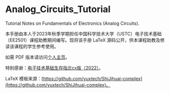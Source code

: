 # Analog_Circuits_Tutorial
Tutorial Notes on Fundamentals of Electronics (Analog Circuits).

本手册由本人于2023年秋季学期担任中国科学技术大学（USTC）电子技术基础（EE2501）课程助教期间编写。现将该手册 LaTeX 源码公开，供本课程助教及修读该课程的学生参考使用。

如需 PDF 版本请访问[个人主页](http://home.ustc.edu.cn/~pishooter/TA_Work/index.html)。

特别感谢：[电子技术基础生存指北cx版（2022）](https://github.com/Anony-Minor/Dianji_zhibei-guidance)。

LaTeX 模板来源：[https://github.com/yuxtech/ShiJihuai-complex](https://github.com/yuxtech/ShiJihuai-complex)。
